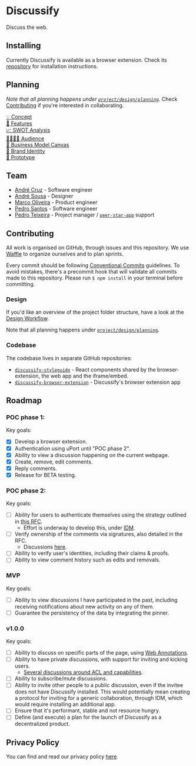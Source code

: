 # Discussify

Discuss the web.

## Installing

Currently Discussify is available as a browser extension. Check its [repository](https://github.com/ipfs-shipyard/discussify-browser-extension) for installation instructions.

## Planning

*Note that all planning happens under [`project/design/planning`](project/design/planning).* Check [Contributing](#contributing) if you're interested in collaborating.

[💡 Concept](project/design/planning/concept.md)  
[🌈 Features](project/design/planning/features.md)  
[📈 SWOT Analysis](project/design/planning/swot.md)  
[👨‍👩‍👧‍👦 Audience](project/design/planning/audience.md)  
[📇 Business Model Canvas](project/design/planning/business-model-canvas.md)  
[💎 Brand Identity](project/design/planning/brand-identity.md)  
[📱 Prototype](project/design/planning/prototype.md)  

## Team

- [André Cruz](https://github.com/satazor) - Software engineer
- [André Sousa](https://github.com/andreforsousa) - Designer
- [Marco Oliveira](https://github.com/marcooliveira) - Product engineer
- [Pedro Santos](https://github.com/PedroMiguelSS) - Software engineer
- [Pedro Teixeira](https://github.com/pgte) - Project manager / [`peer-star-app`](https://github.com/ipfs-shipyard/peer-star-app) support


## Contributing

All work is organised on GitHub, through issues and this repository. We use [Waffle](https://waffle.io/ipfs-shipyard/pm-discussify) to organize ourselves and to plan sprints.

Every commit should be following [Conventional Commits](https://conventionalcommits.org/) guidelines. To avoid mistakes, there's a precommit hook that will validate all commits made to this repository. Please run `$ npm install` in your terminal before committing.

### Design

If you'd like an overview of the project folder structure, have a look at the [Design Workflow](design-workflow.md).

Note that all planning happens under [`project/design/planning`](project/design/planning).

### Codebase

The codebase lives in separate GitHub repositories:

- [`discussify-styleguide`](https://github.com/ipfs-shipyard/discussify-styleguide) - React components shared by the browser-extension, the web app and the iframe/embed.
- [`discussify-browser-extension`](https://github.com/ipfs-shipyard/discussify-browser-extension) - Discussify's browser extension app

## Roadmap

### POC phase 1:

Key goals:
  - [x] Develop a browser extension.
  - [x] Authentication using uPort until "POC phase 2".
  - [x] Ability to view a discussion happening on the current webpage.
  - [x] Create, remove, edit comments.
  - [x] Reply comments.
  - [x] Release for BETA testing.

### POC phase 2:

Key goals:

- [ ] Ability for users to authenticate themselves using the strategy outlined in [this RFC](https://github.com/ipfs-shipyard/peer-star/pull/15).
    - Effort is underway to develop this, under [IDM](https://github.com/ipfs-shipyard/pm-idm).
- [ ] Verify ownership of the comments via signatures, also detailed in the RFC.
    - Discussions [here](https://github.com/ipfs-shipyard/peer-star-app/issues/4#issuecomment-411109427).
- [ ] Ability to verify user's identities, including their claims & proofs.
- [ ] Ability to view comment history such as edits and removals.

### MVP

Key goals:

- [ ] Ability to view discussions I have participated in the past, including receiving notifications about new activity on any of them.
- [ ] Guarantee the persistency of the data by integrating the pinner.

### v1.0.0

Key goals:

- [ ] Ability to discuss on specific parts of the page, using [Web Annotations](https://www.w3.org/annotation/).
- [ ] Ability to have private discussions, with support for inviting and kicking users.
    - [Several discussions around ACL and capabilities](https://github.com/ipfs/dynamic-data-and-capabilities/issues?utf8=%E2%9C%93&q=is%3Aissue+is%3Aopen+acl).
- [ ] Ability to subscribe/mute discussions.
- [ ] Ability to invite other people to a public discussion, even if the invitee does not have Discussify installed. This would potentially mean creating a protocol for inviting for a generic collaboration, through IDM, which would require installing an additional app.
- [ ] Ensure that it's performant, stable and not resource hungry.
- [ ] Define (and execute) a plan for the launch of Discussify as a decentralized product.

## Privacy Policy

You can find and read our privacy policy [here](/PRIVACY_POLICY.md).
